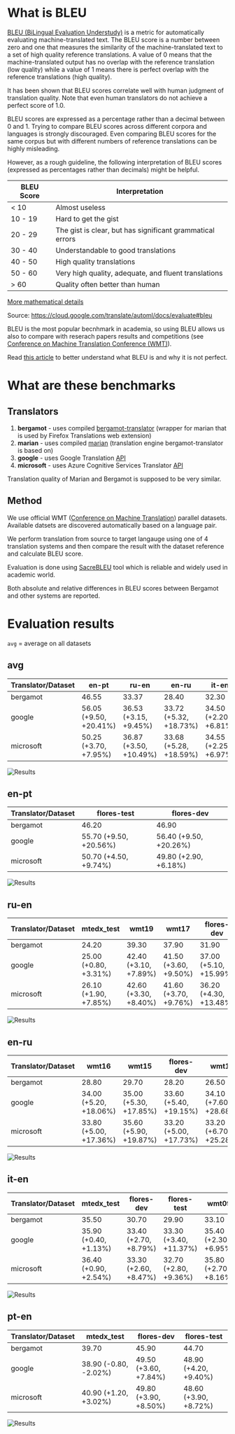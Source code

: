 # What is BLEU

[BLEU (BiLingual Evaluation Understudy)](https://en.wikipedia.org/wiki/BLEU) is a metric for automatically evaluating machine-translated text. The BLEU score is a number between zero and one that measures the similarity of the machine-translated text to a set of high quality reference translations. A value of 0 means that the machine-translated output has no overlap with the reference translation (low quality) while a value of 1 means there is perfect overlap with the reference translations (high quality).

It has been shown that BLEU scores correlate well with human judgment of translation quality. Note that even human translators do not achieve a perfect score of 1.0.

BLEU scores are expressed as a percentage rather than a decimal between 0 and 1.
Trying to compare BLEU scores across different corpora and languages is strongly discouraged. Even comparing BLEU scores for the same corpus but with different numbers of reference translations can be highly misleading.

However, as a rough guideline, the following interpretation of BLEU scores (expressed as percentages rather than decimals) might be helpful.

BLEU Score |	Interpretation
--- | ---
< 10 |	Almost useless
10 - 19 |	Hard to get the gist
20 - 29 |	The gist is clear, but has significant grammatical errors
30 - 40 |	Understandable to good translations
40 - 50 |	High quality translations
50 - 60 |	Very high quality, adequate, and fluent translations
\> 60 |	Quality often better than human

[More mathematical details](https://cloud.google.com/translate/automl/docs/evaluate#the_mathematical_details)

Source: https://cloud.google.com/translate/automl/docs/evaluate#bleu


BLEU is the most popular becnhmark in academia, so using BLEU allows us also to compare with reserach papers results and competitions (see [Conference on Machine Translation Conference (WMT)](http://statmt.org/wmt21/)).

Read [this article](https://www.rws.com/blog/understanding-mt-quality-bleu-scores/) to better understand what BLEU is and why it is not perfect.

# What are these benchmarks

## Translators

1. **bergamot** - uses compiled  [bergamot-translator](https://github.com/mozilla/bergamot-translator)  (wrapper for marian that is used by Firefox Translations web extension)
2. **marian** - uses compiled [marian](https://github.com/marian-nmt/marian-dev) (translation engine bergamot-translator is based on)
3. **google** - uses Google Translation [API](https://cloud.google.com/translate)
4. **microsoft** - uses Azure Cognitive Services Translator [API](https://azure.microsoft.com/en-us/services/cognitive-services/translator/)

Translation quality of Marian and Bergamot is supposed to be very similar.

## Method

We use official WMT ([Conference on Machine Translation](http://statmt.org/wmt21/)) parallel datasets. Available datsets are discovered automatically based on a language pair.

We perform translation from source to target langauge using one of 4 translation systems and then compare the result with the dataset reference and calculate BLEU score.

Evaluation is done using [SacreBLEU](https://github.com/mjpost/sacrebleu) tool which is reliable and widely used in academic world.

Both absolute and relative differences in BLEU scores between Bergamot and other systems are reported.

# Evaluation results

`avg` = average on all datasets



## avg

| Translator/Dataset | en-pt | ru-en | en-ru | it-en | pt-en |
| --- | --- | --- | --- | --- | --- |
| bergamot | 46.55 | 33.37 | 28.40 | 32.30 | 43.43 |
| google | 56.05 (+9.50, +20.41%) | 36.53 (+3.15, +9.45%) | 33.72 (+5.32, +18.73%) | 34.50 (+2.20, +6.81%) | 45.77 (+2.33, +5.37%) |
| microsoft | 50.25 (+3.70, +7.95%) | 36.87 (+3.50, +10.49%) | 33.68 (+5.28, +18.59%) | 34.55 (+2.25, +6.97%) | 46.43 (+3.00, +6.91%) |

![Results](img/avg.png)

## en-pt

| Translator/Dataset | flores-test | flores-dev |
| --- | --- | --- |
| bergamot | 46.20 | 46.90 |
| google | 55.70 (+9.50, +20.56%) | 56.40 (+9.50, +20.26%) |
| microsoft | 50.70 (+4.50, +9.74%) | 49.80 (+2.90, +6.18%) |

![Results](img/en-pt.png)

## ru-en

| Translator/Dataset | mtedx_test | wmt19 | wmt17 | flores-dev | flores-test | wmt14 | wmt15 | wmt16 | wmt13 | wmt18 | wmt20 |
| --- | --- | --- | --- | --- | --- | --- | --- | --- | --- | --- | --- |
| bergamot | 24.20 | 39.30 | 37.90 | 31.90 | 31.50 | 38.00 | 33.70 | 33.40 | 29.50 | 32.30 | 35.40 |
| google | 25.00 (+0.80, +3.31%) | 42.40 (+3.10, +7.89%) | 41.50 (+3.60, +9.50%) | 37.00 (+5.10, +15.99%) | 35.50 (+4.00, +12.70%) | 41.20 (+3.20, +8.42%) | 37.50 (+3.80, +11.28%) | 36.60 (+3.20, +9.58%) | 31.40 (+1.90, +6.44%) | 36.00 (+3.70, +11.46%) | 37.70 (+2.30, +6.50%) |
| microsoft | 26.10 (+1.90, +7.85%) | 42.60 (+3.30, +8.40%) | 41.60 (+3.70, +9.76%) | 36.20 (+4.30, +13.48%) | 36.10 (+4.60, +14.60%) | 41.70 (+3.70, +9.74%) | 37.80 (+4.10, +12.17%) | 37.60 (+4.20, +12.57%) | 31.20 (+1.70, +5.76%) | 36.90 (+4.60, +14.24%) | 37.80 (+2.40, +6.78%) |

![Results](img/ru-en.png)

## en-ru

| Translator/Dataset | wmt16 | wmt15 | flores-dev | wmt18 | wmt14 | wmt17 | wmt20 | wmt13 | wmt19 | flores-test |
| --- | --- | --- | --- | --- | --- | --- | --- | --- | --- | --- |
| bergamot | 28.80 | 29.70 | 28.20 | 26.50 | 35.30 | 31.60 | 21.00 | 25.20 | 30.00 | 27.70 |
| google | 34.00 (+5.20, +18.06%) | 35.00 (+5.30, +17.85%) | 33.60 (+5.40, +19.15%) | 34.10 (+7.60, +28.68%) | 43.40 (+8.10, +22.95%) | 37.30 (+5.70, +18.04%) | 26.40 (+5.40, +25.71%) | 27.60 (+2.40, +9.52%) | 32.20 (+2.20, +7.33%) | 33.60 (+5.90, +21.30%) |
| microsoft | 33.80 (+5.00, +17.36%) | 35.60 (+5.90, +19.87%) | 33.20 (+5.00, +17.73%) | 33.20 (+6.70, +25.28%) | 44.10 (+8.80, +24.93%) | 38.10 (+6.50, +20.57%) | 26.00 (+5.00, +23.81%) | 27.10 (+1.90, +7.54%) | 32.70 (+2.70, +9.00%) | 33.00 (+5.30, +19.13%) |

![Results](img/en-ru.png)

## it-en

| Translator/Dataset | mtedx_test | flores-dev | flores-test | wmt09 |
| --- | --- | --- | --- | --- |
| bergamot | 35.50 | 30.70 | 29.90 | 33.10 |
| google | 35.90 (+0.40, +1.13%) | 33.40 (+2.70, +8.79%) | 33.30 (+3.40, +11.37%) | 35.40 (+2.30, +6.95%) |
| microsoft | 36.40 (+0.90, +2.54%) | 33.30 (+2.60, +8.47%) | 32.70 (+2.80, +9.36%) | 35.80 (+2.70, +8.16%) |

![Results](img/it-en.png)

## pt-en

| Translator/Dataset | mtedx_test | flores-dev | flores-test |
| --- | --- | --- | --- |
| bergamot | 39.70 | 45.90 | 44.70 |
| google | 38.90 (-0.80, -2.02%) | 49.50 (+3.60, +7.84%) | 48.90 (+4.20, +9.40%) |
| microsoft | 40.90 (+1.20, +3.02%) | 49.80 (+3.90, +8.50%) | 48.60 (+3.90, +8.72%) |

![Results](img/pt-en.png)